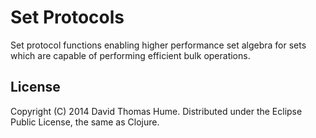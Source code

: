 # Set Protocols

Set protocol functions enabling higher performance set algebra for sets which
are capable of performing efficient bulk operations.

## License

Copyright (C) 2014 David Thomas Hume.
Distributed under the Eclipse Public License, the same as Clojure.